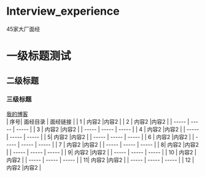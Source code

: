 # Interview_experience
45家大厂面经
# 一级标题测试
## 二级标题
### 三级标题
[我的博客](http://blog.csdn.net/guodongxiaren "悬停显示")  
| 序号| 面经目录 | 面经链接 |
| 1 | 内容2 |内容2 |
| 2 | 内容2 |内容2 |
| ----- | ----- | ----- |
| 3 | 内容2 |内容2 |
| ----- | ----- | ----- |
| 4 | 内容2 |内容2 |
| ----- | ----- | ----- |
| 5| 内容2 |内容2 |
| ----- | ----- | ----- |
| 6 | 内容2 |内容2 |
| ----- | ----- | ----- |
| 7 | 内容2 |内容2 |
| ----- | ----- | ----- |
| 8| 内容2 |内容2 |
| ----- | ----- | ----- |
| 9| 内容2 |内容2 |
| ----- | ----- | ----- |
| 10 | 内容2 |内容2 |
| ----- | ----- | ----- |
| 11| 内容2 |内容2 |
| ----- | ----- | ----- |
| 12 | 内容2 |内容2 |

